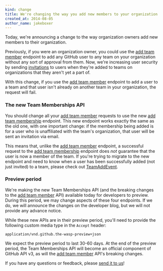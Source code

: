 ```yaml
---
kind: change
title: We're changing the way you add new members to your organization
created_at: 2014-08-05
author_name: jakeboxer
---
```


Today, we're announcing a change to the way organization owners add new members to their organization.

Previously, if you were an organization owner, you could use the [add team member][add-team-member] endpoint to add any GitHub user to any team on your organization without any sort of approval from them. Now, we're increasing user security by sending [invitations][org-invitations] to users when they're added to teams on organizations that they aren't yet a part of.

With this change, if you use the [add team member][add-team-member] endpoint to add a user to a team and that user isn't already on another team in your organization, the request will fail.

### The new Team Memberships API

You should change all your [add team member][add-team-member] requests to use the new [add team membership][add-team-membership] endpoint. This new endpoint works exactly the same as the old one, with one important change: if the membership being added is for a user who is unaffiliated with the team's organization, that user will be sent an invitation via email.

This means that, unlike the [add team member][add-team-member] endpoint, a successful request to the [add team membership][add-team-membership] endpoint does *not* guarantee that the user is now a member of the team. If you're trying to migrate to the new endpoint and need to know when a user has been successfully added (not just invited) to a team, please check out [TeamAddEvent][team-add-event].

### Preview period

We're making the new Team Memberships API (and the breaking changes to the [add team member][add-team-member] API) available today for developers to preview. During this period, we may change aspects of these four endpoints. If we do, we will announce the changes on the developer blog, but we will not provide any advance notice.

While these new APIs are in their preview period, you'll need to provide the following custom media type in the `Accept` header:

    application/vnd.github.the-wasp-preview+json

We expect the preview period to last 30-60 days. At the end of the preview period, the Team Memberships API will become an official component of GitHub API v3, as will the [add team member][add-team-member] API's breaking changes.

If you have any questions or feedback, please [send it to us][contact]!

[contact]: https://github.com/contact?form[subject]=Team+Memberships+API
[org-invitations]: https://help.github.com/articles/adding-or-inviting-organization-members-to-a-team
[add-team-member]: /v3/orgs/teams/#add-team-member
[add-team-membership]: /v3/orgs/teams/#add-team-membership
[get-team-member]: /v3/orgs/teams/#get-team-member
[get-team-membership]: /v3/orgs/teams/#get-team-membership
[remove-team-member]: /v3/orgs/teams/#remove-team-member
[remove-team-member]: /v3/orgs/teams/#remove-team-membership
[team-add-event]: /v3/activity/events/types/#teamaddevent
